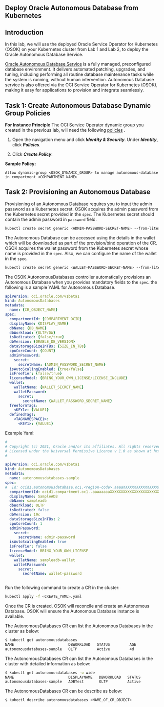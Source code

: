 
## Deploy Oracle Autonomous Database from Kubernetes

## Introduction

In this lab, we will use the deployed Oracle Service Operator for Kubernetes (OSOK) on your Kubernetes cluster from Lab 1 and Lab 2, to deploy the Oracle Autonomous Database Service.  

[Oracle Autonomous Database Service](https://docs.oracle.com/en-us/iaas/Content/Database/Concepts/adboverview.htm) is a fully managed, preconfigured database environment. It delivers automated patching, upgrades, and tuning, including performing all routine database maintenance tasks while the system is running, without human intervention. Autonomous Database service is also offered via the OCI Service Operator for Kubernetes (OSOK), making it easy for applications to provision and integrate seamlessly.

## Task 1: Create  Autonomous Database Dynamic Group Policies

**For Instance Principle**
The OCI Service Operator dynamic group you created in the previous lab, will need the following [policies](https://docs.oracle.com/en-us/iaas/Content/Database/Concepts/adboverview.htm) .

1. Open the navigation menu and click ***Identity & Security***. Under ***Identity***, click ***Policies***.

2. Click ***Create Policy***.

**Sample Policy:**

```plain
Allow dynamic-group <OSOK_DYNAMIC_GROUP> to manage autonomous-database in compartment <COMPARTMENT_NAME>
```

## Task 2:  Provisioning an Autonomous Database

Provisioning of an Autonomous Database requires you to input the admin password as a Kubernetes secret. OSOK acquires the admin password from the Kubernetes secret provided in the `spec`. 
The Kubernetes secret should contain the admin password in `password` field. 
```sh
kubectl create secret generic <ADMIN-PASSWORD-SECRET-NAME> --from-literal=password=<ADMIN-PASSWORD>
```

The Autonomous Database can be accessed using the details in the wallet which will be downloaded as part of the provision/bind operation of the CR. OSOK acquires the wallet password from the Kubernetes secret whose name is provided in the `spec`. Also, we can configure the name of the wallet in the `spec`.

```sh
kubectl create secret generic <WALLET-PASSWORD-SECRET-NAME> --from-literal=walletpassword=<WALLET-PASSWORD>
```

The OSOK AutonomousDatabases controller automatically provisions an Autonomous Database when you provides mandatory fields to the `spec`. the following is a sample YAML for Autonomous Database.

```yaml
apiVersion: oci.oracle.com/v1beta1
kind: AutonomousDatabases
metadata:
  name: {CR_OBJECT_NAME}
spec:
  compartmentId: {COMPARTMENT_OCID}
  displayName: {DISPLAY_NAME}
  dbName: {DB_NAME}
  dbWorkload: {OLTP/DW}
  isDedicated: {false/true}
  dbVersion: {ORABLE_DB_VERSION}
  dataStorageSizeInTBs: {SIZE_IN_TBs}
  cpuCoreCount: {COUNT}
  adminPassword:
    secret:
      secretName: {ADMIN_PASSWORD_SECRET_NAME}
  isAutoScalingEnabled: {true/false}
  isFreeTier: {false/true}
  licenseModel: {BRING_YOUR_OWN_LICENSE/LICENSE_INCLUDE}
  wallet:
    walletName: {WALLET_SECRET_NAME}
    walletPassword:
      secret:
        secretName: {WALLET_PASSWORD_SECRET_NAME}
  freeformTags:
    <KEY1>: {VALUE1}
  definedTags:
    <TAGNAMESPACE1>:
      <KEY1>: {VALUE1}
```

Example Yaml:

```yaml
#
# Copyright (c) 2021, Oracle and/or its affiliates. All rights reserved.
# Licensed under the Universal Permissive License v 1.0 as shown at http://oss.oracle.com/licenses/upl.
#

apiVersion: oci.oracle.com/v1beta1
kind: AutonomousDatabases
metadata:
  name: autonomousdatabases-sample
spec:
#  Id: ocid1.autonomousdatabase.oc1.<region-code>.aaaaXXXXXXXXXXXXXXXXXXXX
  compartmentId: ocid1.compartment.oc1..aaaaaaaaXXXXXXXXXXXXXXXXXXXXXXXXXXXXXXXXXXXXXX
  displayName: SampleADB
  dbName: sampleadb
  dbWorkload: OLTP
  isDedicated: false
  dbVersion: 19c
  dataStorageSizeInTBs: 2
  cpuCoreCount: 1
  adminPassword:
    secret:
      secretName: admin-password
  isAutoScalingEnabled: true
  isFreeTier: false
  licenseModel: BRING_YOUR_OWN_LICENSE
  wallet:
    walletName: sampleadb-wallet
    walletPassword:
      secret:
        secretName: wallet-password
        
 ```



Run the following command to create a CR in the cluster:
```sh
kubectl apply -f <CREATE_YAML>.yaml
```

Once the CR is created, OSOK will reconcile and create an Autonomous Database. OSOK will ensure the Autonomous Database instance is available.

The AutonomousDatabases CR can list the Autonomous Databases in the cluster as below: 
```sh
$ kubectl get autonomousdatabases
NAME                         DBWORKLOAD   STATUS         AGE
autonomousdatabases-sample   OLTP         Active         4d
```

The AutonomousDatabases CR can list the Autonomous Databases in the cluster with detailed information as below: 
```sh
$ kubectl get autonomousdatabases -o wide
NAME                         DISPLAYNAME   DBWORKLOAD   STATUS         OCID                                   AGE
autonomousdatabases-sample   ADBTest       OLTP         Active         ocid1.autonomousdatabase.oc1........   4d
```

The AutonomousDatabases CR can be describe as below:
```sh
$ kubectl describe autonomousdatabases <NAME_OF_CR_OBJECT>
```

